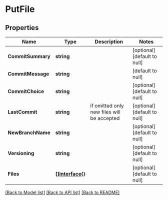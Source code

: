 # PutFile

## Properties
Name | Type | Description | Notes
------------ | ------------- | ------------- | -------------
**CommitSummary** | **string** |  | [optional] [default to null]
**CommitMessage** | **string** |  | [default to null]
**CommitChoice** | **string** |  | [optional] [default to null]
**LastCommit** | **string** | if omitted only new files will be accepted | [optional] [default to null]
**NewBranchName** | **string** |  | [optional] [default to null]
**Versioning** | **string** |  | [optional] [default to null]
**Files** | [**[]interface{}**](interface{}.md) |  | [optional] [default to null]

[[Back to Model list]](../README.md#documentation-for-models) [[Back to API list]](../README.md#documentation-for-api-endpoints) [[Back to README]](../README.md)

